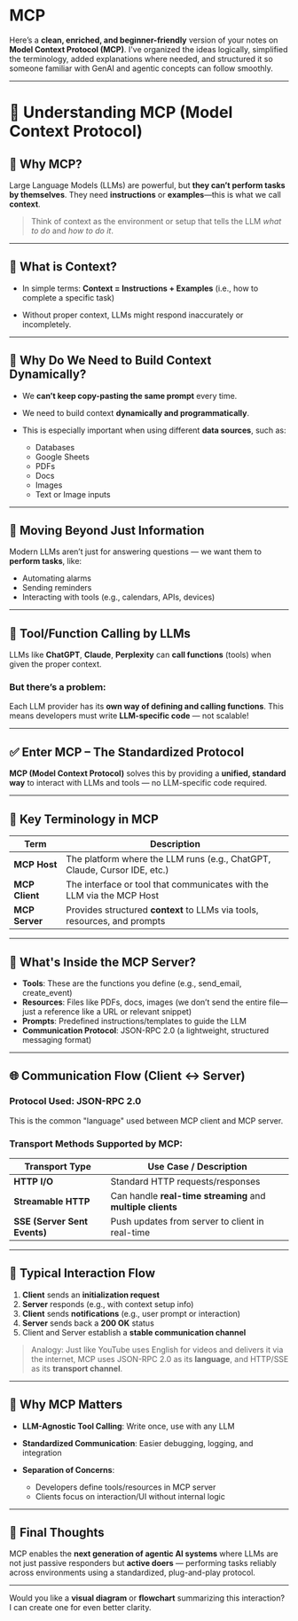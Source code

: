 # MCP

Here’s a **clean, enriched, and beginner-friendly** version of your notes on **Model Context Protocol (MCP)**. I've organized the ideas logically, simplified the terminology, added explanations where needed, and structured it so someone familiar with GenAI and agentic concepts can follow smoothly.

---

# 🧠 Understanding MCP (Model Context Protocol)

## 🌟 Why MCP?

Large Language Models (LLMs) are powerful, but **they can’t perform tasks by themselves**. They need **instructions** or **examples**—this is what we call **context**.

> Think of context as the environment or setup that tells the LLM *what to do* and *how to do it*.

---

## 📌 What is Context?

* In simple terms:
  **Context = Instructions + Examples**
  (i.e., how to complete a specific task)

* Without proper context, LLMs might respond inaccurately or incompletely.

---

## 🧱 Why Do We Need to Build Context Dynamically?

* We **can’t keep copy-pasting the same prompt** every time.
* We need to build context **dynamically and programmatically**.
* This is especially important when using different **data sources**, such as:

  * Databases
  * Google Sheets
  * PDFs
  * Docs
  * Images
  * Text or Image inputs

---

## 🎯 Moving Beyond Just Information

Modern LLMs aren’t just for answering questions — we want them to **perform tasks**, like:

* Automating alarms
* Sending reminders
* Interacting with tools (e.g., calendars, APIs, devices)

---

## 🔧 Tool/Function Calling by LLMs

LLMs like **ChatGPT**, **Claude**, **Perplexity** can **call functions** (tools) when given the proper context.

### But there’s a problem:

Each LLM provider has its **own way of defining and calling functions**.
This means developers must write **LLM-specific code** — not scalable!

---

## ✅ Enter MCP – The Standardized Protocol

**MCP (Model Context Protocol)** solves this by providing a **unified, standard way** to interact with LLMs and tools — no LLM-specific code required.

---

## 🧩 Key Terminology in MCP

| Term           | Description                                                               |
| -------------- | ------------------------------------------------------------------------- |
| **MCP Host**   | The platform where the LLM runs (e.g., ChatGPT, Claude, Cursor IDE, etc.) |
| **MCP Client** | The interface or tool that communicates with the LLM via the MCP Host     |
| **MCP Server** | Provides structured **context** to LLMs via tools, resources, and prompts |

---

## 🧠 What's Inside the MCP Server?

* **Tools**: These are the functions you define (e.g., send\_email, create\_event)
* **Resources**: Files like PDFs, docs, images (we don’t send the entire file—just a reference like a URL or relevant snippet)
* **Prompts**: Predefined instructions/templates to guide the LLM
* **Communication Protocol**: JSON-RPC 2.0 (a lightweight, structured messaging format)

---

## 🌐 Communication Flow (Client ↔ Server)

### Protocol Used: **JSON-RPC 2.0**

This is the common "language" used between MCP client and MCP server.

### Transport Methods Supported by MCP:

| Transport Type               | Use Case / Description                                      |
| ---------------------------- | ----------------------------------------------------------- |
| **HTTP I/O**                 | Standard HTTP requests/responses                            |
| **Streamable HTTP**          | Can handle **real-time streaming** and **multiple clients** |
| **SSE (Server Sent Events)** | Push updates from server to client in real-time             |

---

## 🔄 Typical Interaction Flow

1. **Client** sends an **initialization request**
2. **Server** responds (e.g., with context setup info)
3. **Client** sends **notifications** (e.g., user prompt or interaction)
4. **Server** sends back a **200 OK** status
5. Client and Server establish a **stable communication channel**

> Analogy: Just like YouTube uses English for videos and delivers it via the internet, MCP uses JSON-RPC 2.0 as its **language**, and HTTP/SSE as its **transport channel**.

---

## 🎯 Why MCP Matters

* **LLM-Agnostic Tool Calling**: Write once, use with any LLM
* **Standardized Communication**: Easier debugging, logging, and integration
* **Separation of Concerns**:

  * Developers define tools/resources in MCP server
  * Clients focus on interaction/UI without internal logic

---

## 🧠 Final Thoughts

MCP enables the **next generation of agentic AI systems** where LLMs are not just passive responders but **active doers** — performing tasks reliably across environments using a standardized, plug-and-play protocol.

---

Would you like a **visual diagram** or **flowchart** summarizing this interaction? I can create one for even better clarity.
